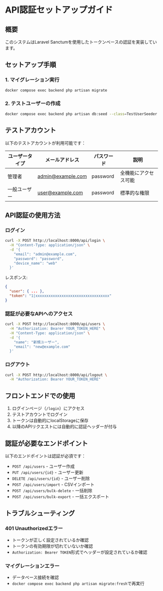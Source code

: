 # API認証セットアップガイド

## 概要
このシステムはLaravel Sanctumを使用したトークンベースの認証を実装しています。

## セットアップ手順

### 1. マイグレーション実行
```bash
docker compose exec backend php artisan migrate
```

### 2. テストユーザーの作成
```bash
docker compose exec backend php artisan db:seed --class=TestUserSeeder
```

## テストアカウント

以下のテストアカウントが利用可能です：

| ユーザータイプ | メールアドレス | パスワード | 説明 |
|------------|--------------|----------|------|
| 管理者 | admin@example.com | password | 全機能にアクセス可能 |
| 一般ユーザー | user@example.com | password | 標準的な権限 |

## API認証の使用方法

### ログイン
```bash
curl -X POST http://localhost:8000/api/login \
  -H "Content-Type: application/json" \
  -d '{
    "email": "admin@example.com",
    "password": "password",
    "device_name": "web"
  }'
```

レスポンス:
```json
{
  "user": { ... },
  "token": "1|xxxxxxxxxxxxxxxxxxxxxxxxxxxxxxxxxx"
}
```

### 認証が必要なAPIへのアクセス
```bash
curl -X POST http://localhost:8000/api/users \
  -H "Authorization: Bearer YOUR_TOKEN_HERE" \
  -H "Content-Type: application/json" \
  -d '{
    "name": "新規ユーザー",
    "email": "new@example.com"
  }'
```

### ログアウト
```bash
curl -X POST http://localhost:8000/api/logout \
  -H "Authorization: Bearer YOUR_TOKEN_HERE"
```

## フロントエンドでの使用

1. ログインページ（`/login`）にアクセス
2. テストアカウントでログイン
3. トークンは自動的にlocalStorageに保存
4. 以降のAPIリクエストには自動的に認証ヘッダーが付与

## 認証が必要なエンドポイント

以下のエンドポイントは認証が必須です：

- `POST /api/users` - ユーザー作成
- `PUT /api/users/{id}` - ユーザー更新
- `DELETE /api/users/{id}` - ユーザー削除
- `POST /api/users/import` - CSVインポート
- `POST /api/users/bulk-delete` - 一括削除
- `POST /api/users/bulk-export` - 一括エクスポート

## トラブルシューティング

### 401 Unauthorizedエラー
- トークンが正しく設定されているか確認
- トークンの有効期限が切れていないか確認
- `Authorization: Bearer TOKEN`形式でヘッダーが設定されているか確認

### マイグレーションエラー
- データベース接続を確認
- `docker compose exec backend php artisan migrate:fresh`で再実行